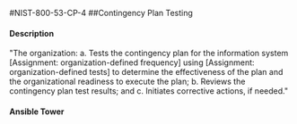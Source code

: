 #NIST-800-53-CP-4
##Contingency Plan Testing
#### Description
"The organization:
  a.  Tests the contingency plan for the information system [Assignment: organization-defined frequency] using [Assignment: organization-defined tests] to determine the effectiveness of the plan and the organizational readiness to execute the plan;
  b.  Reviews the contingency plan test results; and
  c.  Initiates corrective actions, if needed."
#### Ansible Tower

